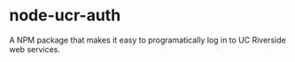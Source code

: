 # node-ucr-auth
A NPM package that makes it easy to programatically log in to UC Riverside web services.
